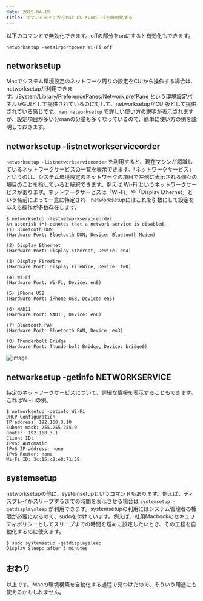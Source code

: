 ```yaml
---
date: 2015-04-19
title: コマンドラインからMac OS XのWi-Fiを無効化する
---
```


以下のコマンドで無効化できます。offの部分をonにすると有効化もできます。

```
networksetup -setairportpower Wi-Fi off
```

## networksetup
Macでシステム環境設定のネットワーク周りの設定をCUIから操作する場合は、networksetupが利用できます。/System/Library/PreferencePanes/Network.prefPane という環境設定パネルがGUIとして提供されているのに対して、networksetupがCUI版として提供されている感じです。`man networksetup` で詳しい使い方の説明が表示されますが、設定項目が多い分manの分量も多くなっているので、簡単に使い方の例を説明しておきます。

## networksetup -listnetworkserviceorder
`networksetup -listnetworkserviceorder` を利用すると、現在マシンが認識しているネットワークサービスの一覧を表示できます。「ネットワークサービス」というのは、システム環境設定のネットワークの項目で左側に表示される個々の項目のことを指していると解釈できます。例えば Wi-Fi というネットワークサービスがあります。ネットワークサービスは「Wi-Fi」や「Display Ethernet」という名前によって一意に特定され、networksetupにはこれを引数にして設定を与える操作が多数存在します。

```
$ networksetup -listnetworkserviceorder
An asterisk (*) denotes that a network service is disabled.
(1) Bluetooth DUN
(Hardware Port: Bluetooth DUN, Device: Bluetooth-Modem)

(2) Display Ethernet
(Hardware Port: Display Ethernet, Device: en4)

(3) Display FireWire
(Hardware Port: Display FireWire, Device: fw0)

(4) Wi-Fi
(Hardware Port: Wi-Fi, Device: en0)

(5) iPhone USB
(Hardware Port: iPhone USB, Device: en5)

(6) NAD11
(Hardware Port: NAD11, Device: en6)

(7) Bluetooth PAN
(Hardware Port: Bluetooth PAN, Device: en3)

(8) Thunderbolt Bridge
(Hardware Port: Thunderbolt Bridge, Device: bridge0)
```

![image](https://qiita-image-store.s3.amazonaws.com/0/4365/7fc55e7a-3888-c196-dd79-805b4d0f06ca.png)

## networksetup -getinfo NETWORKSERVICE
特定のネットワークサービスについて、詳細な情報を表示することもできます。これはWi-Fiの例。

```
$ networksetup -getinfo Wi-Fi
DHCP Configuration
IP address: 192.168.3.10
Subnet mask: 255.255.255.0
Router: 192.168.3.1
Client ID:
IPv6: Automatic
IPv6 IP address: none
IPv6 Router: none
Wi-Fi ID: 3c:15:c2:e8:71:58
```

## systemsetup
networksetupの他に、systemsetupというコマンドもあります。例えば、ディスプレイがスリープするまでの時間を表示させる場合は `systemsetup -getdisplaysleep` が利用できます。systemsetupの利用にはシステム管理者の権限が必要になるので、sudoを付けています。例えば、社用Macbookのセキュリティポリシーとしてスリープまでの時間を短めに設定したいとき、その工程を自動化するのに使えます。

```
$ sudo systemsetup -getdisplaysleep
Display Sleep: after 5 minutes
```

## おわり
以上です。Macの環境構築を自動化する過程で見つけたので、そういう用途にも使えるかもしれません。
